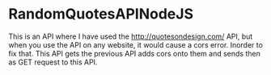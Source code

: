 # RandomQuotesAPINodeJS

This is an API where I have used the http://quotesondesign.com/ API, but when you use the API on any website, it would cause a cors error. Inorder to fix that. This API gets the previous API adds cors onto them and sends then as GET request to this API.
